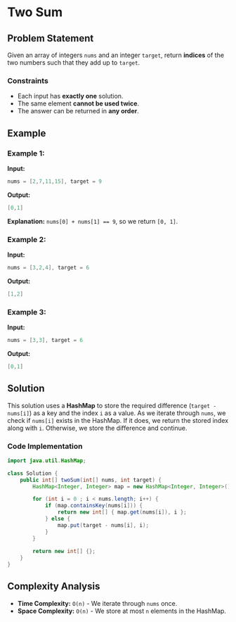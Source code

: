 # Two Sum

## Problem Statement
Given an array of integers `nums` and an integer `target`, return **indices** of the two numbers such that they add up to `target`.

### Constraints
- Each input has **exactly one** solution.
- The same element **cannot be used twice**.
- The answer can be returned in **any order**.

## Example

### Example 1:
**Input:**
```java
nums = [2,7,11,15], target = 9
```
**Output:**
```java
[0,1]
```
**Explanation:** `nums[0] + nums[1] == 9`, so we return `[0, 1]`.

### Example 2:
**Input:**
```java
nums = [3,2,4], target = 6
```
**Output:**
```java
[1,2]
```

### Example 3:
**Input:**
```java
nums = [3,3], target = 6
```
**Output:**
```java
[0,1]
```

## Solution
This solution uses a **HashMap** to store the required difference (`target - nums[i]`) as a key and the index `i` as a value. As we iterate through `nums`, we check if `nums[i]` exists in the HashMap. If it does, we return the stored index along with `i`. Otherwise, we store the difference and continue.

### Code Implementation
```java
import java.util.HashMap;

class Solution {
    public int[] twoSum(int[] nums, int target) {
        HashMap<Integer, Integer> map = new HashMap<Integer, Integer>();

        for (int i = 0 ; i < nums.length; i++) {
            if (map.containsKey(nums[i])) {
                return new int[] { map.get(nums[i]), i };
            } else {
                map.put(target - nums[i], i);
            }
        }
        
        return new int[] {};
    }
}
```

## Complexity Analysis
- **Time Complexity:** `O(n)` - We iterate through `nums` once.
- **Space Complexity:** `O(n)` - We store at most `n` elements in the HashMap.



